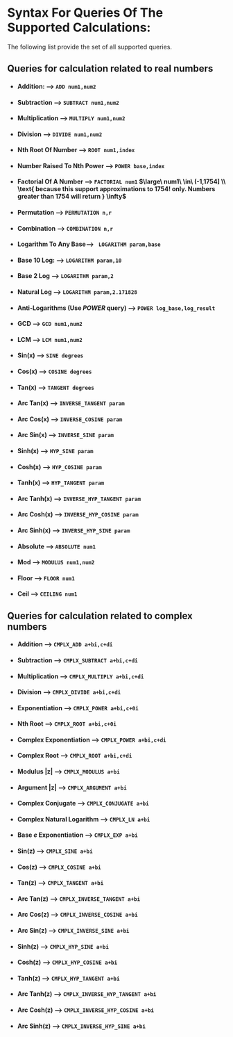 # Syntax  For  Queries  Of  The  Supported  Calculations:
The following list provide the set of all supported queries.
## Queries for calculation related to real numbers
- #### Addition: --> `ADD num1,num2`
- #### Subtraction --> `SUBTRACT num1,num2`
- #### Multiplication --> `MULTIPLY num1,num2`
- #### Division --> `DIVIDE num1,num2`
- #### Nth Root Of Number --> `ROOT num1,index`
- #### Number Raised To Nth Power --> `POWER base,index`
- #### Factorial Of A Number --> `FACTORIAL num1` $\large\ num1\ \in\ (-1,1754] \\ \text{ because this support approximations to 1754! only. Numbers greater than 1754 will return } \infty$
- #### Permutation --> `PERMUTATION n,r`
- #### Combination --> `COMBINATION n,r`
- #### Logarithm To  Any Base--> ` LOGARITHM param,base`
- #### Base 10 Log: --> `LOGARITHM param,10`
- #### Base 2 Log --> `LOGARITHM param,2`
- #### Natural Log --> `LOGARITHM param,2.171828`
- #### Anti-Logarithms  (Use ***POWER*** query) --> `POWER log_base,log_result` 
- #### GCD --> `GCD num1,num2`
- #### LCM --> `LCM num1,num2`
- #### Sin(x)  --> `SINE degrees`
- #### Cos(x) --> `COSINE degrees`
- #### Tan(x) --> `TANGENT degrees`
- #### Arc Tan(x)  --> `INVERSE_TANGENT param`
- #### Arc  Cos(x) --> `INVERSE_COSINE param`
- #### Arc Sin(x) --> `INVERSE_SINE param`
- #### Sinh(x)   --> `HYP_SINE param`
- #### Cosh(x) --> `HYP_COSINE param`
- #### Tanh(x) --> `HYP_TANGENT param`
- #### Arc Tanh(x) --> `INVERSE_HYP_TANGENT param`
- #### Arc Cosh(x) --> `INVERSE_HYP_COSINE param`
- #### Arc Sinh(x) --> `INVERSE_HYP_SINE param`
- #### Absolute --> `ABSOLUTE num1`
- #### Mod --> `MODULUS num1,num2`
- #### Floor --> `FLOOR num1`
- #### Ceil --> `CEILING num1`
## Queries for calculation related to complex numbers
- ####  Addition --> `CMPLX_ADD a+bi,c+di`
- #### Subtraction --> `CMPLX_SUBTRACT a+bi,c+di`
- #### Multiplication --> `CMPLX_MULTIPLY a+bi,c+di`
- #### Division --> `CMPLX_DIVIDE a+bi,c+di`
- #### Exponentiation --> `CMPLX_POWER a+bi,c+0i`
- #### Nth Root --> `CMPLX_ROOT a+bi,c+0i`
- #### Complex Exponentiation --> `CMPLX_POWER a+bi,c+di`
- #### Complex Root --> `CMPLX_ROOT a+bi,c+di`
- #### Modulus |z| --> `CMPLX_MODULUS a+bi`
- #### Argument |z| --> `CMPLX_ARGUMENT a+bi`
- #### Complex Conjugate --> `CMPLX_CONJUGATE a+bi`
- #### Complex Natural Logarithm --> `CMPLX_LN a+bi`
- #### Base $e$ Exponentiation --> `CMPLX_EXP a+bi`
- #### Sin(z)  --> `CMPLX_SINE a+bi`
- #### Cos(z) --> `CMPLX_COSINE a+bi`
- #### Tan(z) --> `CMPLX_TANGENT a+bi`
- #### Arc Tan(z)  --> `CMPLX_INVERSE_TANGENT a+bi`
- #### Arc  Cos(z) --> `CMPLX_INVERSE_COSINE a+bi`
- #### Arc Sin(z) --> `CMPLX_INVERSE_SINE a+bi`
- #### Sinh(z)   --> `CMPLX_HYP_SINE a+bi`
- #### Cosh(z) --> `CMPLX_HYP_COSINE a+bi`
- #### Tanh(z) --> `CMPLX_HYP_TANGENT a+bi`
- #### Arc Tanh(z) --> `CMPLX_INVERSE_HYP_TANGENT a+bi`
- #### Arc Cosh(z) --> `CMPLX_INVERSE_HYP_COSINE a+bi`
- #### Arc Sinh(z) --> `CMPLX_INVERSE_HYP_SINE a+bi`

